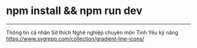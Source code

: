 # npm install && npm run dev

---

Thông tin cá nhân
Sở thích
Nghê nghiệp
chuyên môn
Tình Yêu
kỹ năng
https://www.svgrepo.com/collection/gradient-line-icons/
